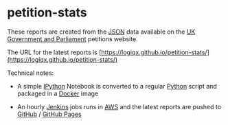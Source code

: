 # petition-stats

These reports are created from the [JSON](https://petition.parliament.uk/petitions.json?state=open) data available on the [UK Government and Parliament](https://petition.parliament.uk/petitions?state=open) petitions website.

The URL for the latest reports is [https://logiqx.github.io/petition-stats/](https://logiqx.github.io/petition-stats/)

Technical notes:

- A simple [IPython](https://ipython.org/) Notebook is converted to a regular [Python](https://www.python.org/) script and packaged in a [Docker](https://www.docker.com/) image

- An hourly [Jenkins](https://jenkins.io/) jobs runs in [AWS](https://aws.amazon.com/) and the latest reports are pushed to [GitHub](https://github.com/) / [GitHub Pages](https://pages.github.com/)
